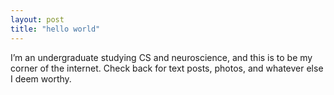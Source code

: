 ```yaml
---
layout: post
title: "hello world"
---
```


I’m an undergraduate studying CS and neuroscience, and this is to be my corner of the internet. Check back for text posts, photos, and whatever else I deem worthy.
